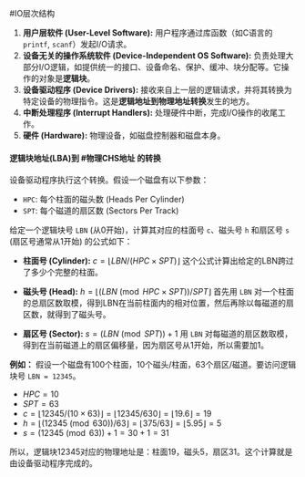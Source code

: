 #IO层次结构 
1.  **用户层软件 (User-Level Software):** 用户程序通过库函数（如C语言的`printf`, `scanf`）发起I/O请求。
2.  **设备无关的操作系统软件 (Device-Independent OS Software):** 负责处理大部分I/O逻辑，如提供统一的接口、设备命名、保护、缓冲、块分配等。它操作的对象是**逻辑块**。
3.  **设备驱动程序 (Device Drivers):** 接收来自上一层的逻辑请求，并将其转换为特定设备的物理指令。这是**逻辑地址到物理地址转换**发生的地方。
4.  **中断处理程序 (Interrupt Handlers):** 处理硬件中断，完成I/O操作的收尾工作。
5.  **硬件 (Hardware):** 物理设备，如磁盘控制器和磁盘本身。

#### 逻辑块地址(LBA)到 #物理CHS地址 的转换

设备驱动程序执行这个转换。假设一个磁盘有以下参数：
*   `HPC`: 每个柱面的磁头数 (Heads Per Cylinder)
*   `SPT`: 每个磁道的扇区数 (Sectors Per Track)

给定一个逻辑块号 `LBN` (从0开始)，计算其对应的柱面号 `c`、磁头号 `h` 和扇区号 `s` (扇区号通常从1开始) 的公式如下：

*   **柱面号 (Cylinder):**
    $c = \lfloor LBN / (HPC \times SPT) \rfloor$
    这个公式计算出给定的LBN跨过了多少个完整的柱面。

*   **磁头号 (Head):**
    $h = \lfloor (LBN \pmod{HPC \times SPT}) / SPT \rfloor$
    首先用 `LBN` 对一个柱面的总扇区数取模，得到LBN在当前柱面内的相对位置，然后再除以每磁道的扇区数，就得到了磁头号。

*   **扇区号 (Sector):**
    $s = (LBN \pmod{SPT}) + 1$
    用 `LBN` 对每磁道的扇区数取模，得到在当前磁道上的扇区偏移量，因为扇区号从1开始，所以需要加1。

**例如：** 假设一个磁盘有100个柱面，10个磁头/柱面，63个扇区/磁道。要访问逻辑块号 `LBN = 12345`。
*   $HPC = 10$
*   $SPT = 63$
*   $c = \lfloor 12345 / (10 \times 63) \rfloor = \lfloor 12345 / 630 \rfloor = \lfloor 19.6 \rfloor = 19$
*   $h = \lfloor (12345 \pmod{630}) / 63 \rfloor = \lfloor 375 / 63 \rfloor = \lfloor 5.95 \rfloor = 5$
*   $s = (12345 \pmod{63}) + 1 = 30 + 1 = 31$

所以，逻辑块12345对应的物理地址是：柱面19，磁头5，扇区31。这个计算就是由设备驱动程序完成的。

